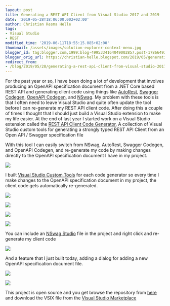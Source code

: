 ```yaml
---
layout: post
title: Generating a REST API Client from Visual Studio 2017 and 2019
date: '2019-05-28T18:06:00.002+02:00'
author: Christian Resma Helle
tags: 
- Visual Studio 
- REST
modified_time: '2019-06-11T18:55:15.085+02:00'
thumbnail: /assets/images/solution-explorer-context-menu.jpg
blogger_id: tag:blogger.com,1999:blog-4995334164049002857.post-1786649372449479397
blogger_orig_url: https://christian-helle.blogspot.com/2019/05/generating-rest-api-client-from-visual.html
redirect_from:
- /blog/2019/05/28/generating-a-rest-api-client-from-visual-studio-2017-and-2019/
---
```


For the past year or so, I have been doing a lot of development that involves producing an OpenAPI specification document from a .NET Core based REST API and generating client code using things like [AutoRest](https://github.com/Azure/autorest), [Swagger Codegen](https://github.com/swagger-api/swagger-codegen), [OpenAPI Codegen](https://github.com/OpenAPITools/openapi-generator), and [NSwag](https://github.com/RicoSuter/NSwag). My problem with these tools is that I often need to leave Visual Studio and quite often update the tool before I can re-generate my REST API client code. After doing this a couple of times I thought that I should just build a Visual Studio extension to make my life easier. At the end of last year I started work on a Visual Studio extension called the [REST API Client Code Generator](https://marketplace.visualstudio.com/items?itemName=ChristianResmaHelle.APIClientCodeGenerator), A collection of Visual Studio custom tools for generating a strongly typed REST API Client from an Open API / Swagger specification file

With this tool I can easily switch from NSwag, AutoRest, Swagger Codegen, and OpenAPI Codegen, and re-generate my code by making changes directly to the OpenAPI specification document I have in my project.  

[![](/assets/images/solution-explorer-context-menu.jpg)](/assets/images/solution-explorer-context-menu.jpg)

I built [Visual Studio Custom Tools](https://docs.microsoft.com/en-us/visualstudio/extensibility/internals/custom-tools?view=vs-2019?WT.mc_id=DT-MVP-5004822) for each code generator so every time I make changes to the OpenAPI specification document in my project, the client code gets automatically re-generated.  

[![](/assets/images/autorestcodegenerator-custom-tool.jpg)](/assets/images/autorestcodegenerator-custom-tool.jpg)

[![](/assets/images/openapicodegenerator-custom-tool.jpg)](/assets/images/openapicodegenerator-custom-tool.jpg)

[![](/assets/images/swaggercodegenerator-custom-tool.jpg)](/assets/images/swaggercodegenerator-custom-tool.jpg)

[![](/assets/images/nswagcodegenerator-custom-tool.jpg)](/assets/images/nswagcodegenerator-custom-tool.jpg)

You can include an [NSwag Studio](https://github.com/RicoSuter/NSwag/wiki/NSwagStudio) file in the project and right click and re-generate my client code  

[![](/assets/images/nswagstudio-context-menu.jpg)](/assets/images/nswagstudio-context-menu.jpg)

And a feature that I just built today, adding a dialog for adding a new OpenAPI specification document file.  

[![](/assets/images/add-new-menu.png)](/assets/images/add-new-menu.png)

[![](/assets/images/add-new-dialog.png)](/assets/images/add-new-dialog.png)

This project is open source and you get browse the repository from [here](https://github.com/christianhelle/apiclientcodegen) and download the VSIX file from the [Visual Studio Marketplace](https://marketplace.visualstudio.com/items?itemName=ChristianResmaHelle.APIClientCodeGenerator)